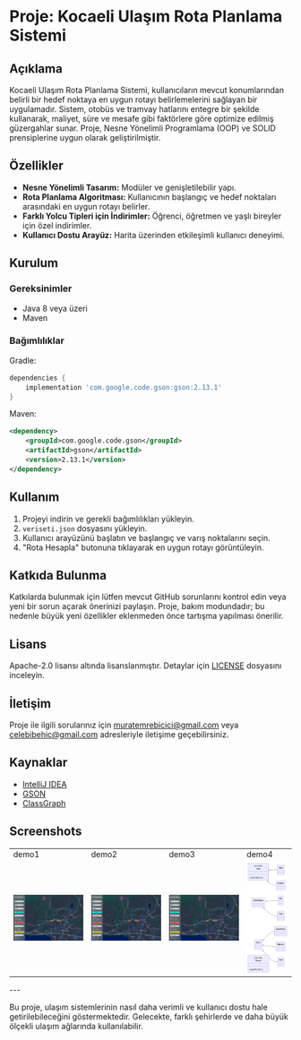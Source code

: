 # Proje: Kocaeli Ulaşım Rota Planlama Sistemi

## Açıklama
Kocaeli Ulaşım Rota Planlama Sistemi, kullanıcıların mevcut konumlarından belirli bir hedef noktaya en uygun rotayı belirlemelerini sağlayan bir uygulamadır. Sistem, otobüs ve tramvay hatlarını entegre bir şekilde kullanarak, maliyet, süre ve mesafe gibi faktörlere göre optimize edilmiş güzergahlar sunar. Proje, Nesne Yönelimli Programlama (OOP) ve SOLID prensiplerine uygun olarak geliştirilmiştir.

## Özellikler
- **Nesne Yönelimli Tasarım:** Modüler ve genişletilebilir yapı.
- **Rota Planlama Algoritması:** Kullanıcının başlangıç ve hedef noktaları arasındaki en uygun rotayı belirler.
- **Farklı Yolcu Tipleri için İndirimler:** Öğrenci, öğretmen ve yaşlı bireyler için özel indirimler.
- **Kullanıcı Dostu Arayüz:** Harita üzerinden etkileşimli kullanıcı deneyimi.

## Kurulum
### Gereksinimler
- Java 8 veya üzeri
- Maven

### Bağımlılıklar
Gradle:
```groovy
dependencies {
    implementation 'com.google.code.gson:gson:2.13.1'
}
```

Maven:
```xml
<dependency>
    <groupId>com.google.code.gson</groupId>
    <artifactId>gson</artifactId>
    <version>2.13.1</version>
</dependency>
```

## Kullanım
1. Projeyi indirin ve gerekli bağımlılıkları yükleyin.
2. `veriseti.json` dosyasını yükleyin.
3. Kullanıcı arayüzünü başlatın ve başlangıç ve varış noktalarını seçin.
4. "Rota Hesapla" butonuna tıklayarak en uygun rotayı görüntüleyin.

## Katkıda Bulunma
Katkılarda bulunmak için lütfen mevcut GitHub sorunlarını kontrol edin veya yeni bir sorun açarak önerinizi paylaşın. Proje, bakım modundadır; bu nedenle büyük yeni özellikler eklenmeden önce tartışma yapılması önerilir.

## Lisans
Apache-2.0 lisansı altında lisanslanmıştır. Detaylar için [LICENSE](LICENSE) dosyasını inceleyin.

## İletişim
Proje ile ilgili sorularınız için [muratemrebicici@gmail.com](mailto:muratemrebicici@gmail.com) veya [celebibehic@gmail.com](mailto:celebibehic@gmail.com) adresleriyle iletişime geçebilirsiniz.

## Kaynaklar
- [IntelliJ IDEA](https://www.jetbrains.com/idea/)
- [GSON](https://github.com/google/gson)
- [ClassGraph](https://github.com/classgraph/classgraph)


## Screenshots
<table>
 <tr>
  <td>demo1</td>
  <td>demo2</td>
  <td>demo3</td>
  <td>demo4</td>
 </tr>
 <tr>
  <td><img src="https://github.com/Behicelebi/Rota-Kocaeli/blob/main/screenshots/c1.jpg"></td>
  <td><img src="https://github.com/Behicelebi/Rota-Kocaeli/blob/main/screenshots/c2.jpg"></td>
  <td><img src="https://github.com/Behicelebi/Rota-Kocaeli/blob/main/screenshots/c3.jpg"></td>
  <td><img src="https://github.com/Behicelebi/Rota-Kocaeli/blob/main/screenshots/c4.png"></td>
 </tr>
</table>
---

Bu proje, ulaşım sistemlerinin nasıl daha verimli ve kullanıcı dostu hale getirilebileceğini göstermektedir. Gelecekte, farklı şehirlerde ve daha büyük ölçekli ulaşım ağlarında kullanılabilir.
